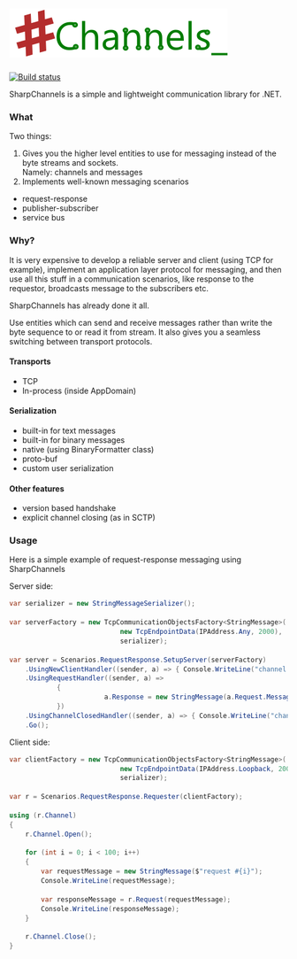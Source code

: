# ![SharpChannels](logo.png "SharpChannels") 

[![Build status](https://ci.appveyor.com/api/projects/status/923senof89ihceqy?svg=true)](https://ci.appveyor.com/project/VictorScherbakov/sharpchannels)

SharpChannels is a simple and lightweight communication library for .NET.

### What

Two things:
1. Gives you the higher level entities to use for messaging instead of the byte streams and sockets.  
Namely: channels and messages
2. Implements well-known messaging scenarios
- request-response
- publisher-subscriber
- service bus


### Why?

It is very expensive to develop a reliable server and client (using TCP for example), 
implement an application layer protocol for messaging, and then use all this stuff in a communication scenarios, like response to the requestor, broadcasts message to the subscribers etc.

SharpChannels has already done it all.

Use entities which can send and receive messages rather than write the byte sequence to or read it from stream.
It also gives you a seamless switching between transport protocols.

#### Transports
- TCP
- In-process (inside AppDomain)

#### Serialization
- built-in for text messages
- built-in for binary messages
- native (using BinaryFormatter class)
- proto-buf
- custom user serialization

#### Other features
- version based handshake
- explicit channel closing (as in SCTP)

### Usage
Нere is a simple example of request-response messaging using SharpChannels

Server side:
```c#
var serializer = new StringMessageSerializer();

var serverFactory = new TcpCommunicationObjectsFactory<StringMessage>(
                            new TcpEndpointData(IPAddress.Any, 2000), 
                            serializer);

var server = Scenarios.RequestResponse.SetupServer(serverFactory)
    .UsingNewClientHandler((sender, a) => { Console.WriteLine("channel opened"); })
    .UsingRequestHandler((sender, a) => 
            { 
                        a.Response = new StringMessage(a.Request.Message.Replace("request", "response")); 
            })
    .UsingChannelClosedHandler((sender, a) => { Console.WriteLine("channel closed"); })
    .Go();

```

Client side:
```c#
var clientFactory = new TcpCommunicationObjectsFactory<StringMessage>(
                            new TcpEndpointData(IPAddress.Loopback, 2000), 
                            serializer);

var r = Scenarios.RequestResponse.Requester(clientFactory);

using (r.Channel)
{
    r.Channel.Open();

    for (int i = 0; i < 100; i++)
    {
        var requestMessage = new StringMessage($"request #{i}");
        Console.WriteLine(requestMessage);

        var responseMessage = r.Request(requestMessage);
        Console.WriteLine(responseMessage);
    }

    r.Channel.Close();
}
```
